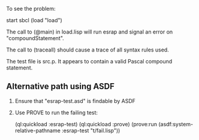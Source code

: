 To see the problem:

start sbcl
(load "load")

The call to (@main) in load.lisp will run esrap and signal an error on "compoundStatement".

The call to (traceall) should cause a trace of all syntax rules used.

The test file is src.p.  It appears to contain a valid Pascal compound statement.

## Alternative path using ASDF

1. Ensure that "esrap-test.asd" is findable by ASDF

2. Use PROVE to run the failing test:

    (ql:quickload :esrap-test)
    (ql:quickload :prove)
    (prove:run (asdf:system-relative-pathname :esrap-test "t/fail.lisp"))

